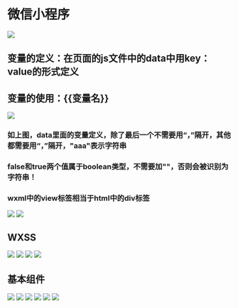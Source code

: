 # 微信小程序
![](pictures/_20190817002438.png)
## 变量的定义：在页面的js文件中的data中用key：value的形式定义
## 变量的使用：{{变量名}}
![](pictures/_20190817002810.png)
### 如上图，data里面的变量定义，除了最后一个不需要用“，”隔开，其他都需要用“，”隔开，"aaa"表示字符串
### false和true两个值属于boolean类型，不需要加""，否则会被识别为字符串！
### wxml中的view标签相当于html中的div标签
![](pictures/_20190817005300.png)
![](pictures/_20190817010404.png)
## WXSS
![](pictures/_20190817113218.png)
![](pictures/_20190817113424.png)
![](pictures/_20190817113530.png)
![](pictures/_20190817114016.png)
## 基本组件
![](pictures/_20190817114430.png)
![](pictures/_20190817115156.png)
![](pictures/_20190817115433.png)
![](pictures/)
![](pictures/)
![](pictures/)
